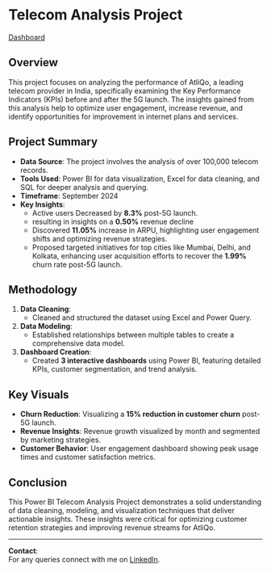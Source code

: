 # Telecom Analysis Project
[Dashboard](https://app.powerbi.com/reportEmbed?reportId=a8758af6-92e4-4e76-81d8-36e963b20f2b&autoAuth=true&ctid=975c8213-07b6-4c7f-b850-f683a488501b)
## Overview
This project focuses on analyzing the performance of AtliQo, a leading telecom provider in India, specifically examining the Key Performance Indicators (KPIs) before and after the 5G launch. The insights gained from this analysis help to optimize user engagement, increase revenue, and identify opportunities for improvement in internet plans and services.

## Project Summary
- **Data Source**: The project involves the analysis of over 100,000 telecom records.
- **Tools Used**: Power BI for data visualization, Excel for data cleaning, and SQL for deeper analysis and querying.
- **Timeframe**:  September 2024
- **Key Insights**:
  - Active users Decreased by **8.3%** post-5G launch.
  - resulting in insights on a **0.50%** revenue decline
  - Discovered **11.05%** increase in ARPU, highlighting user engagement shifts and optimizing revenue strategies.
  - Proposed targeted initiatives for top cities like Mumbai, Delhi, and Kolkata, enhancing user acquisition efforts to recover the **1.99%** churn rate post-5G launch.


## Methodology
1. **Data Cleaning**: 
   - Cleaned and structured the dataset using Excel and Power Query.
2. **Data Modeling**:
   - Established relationships between multiple tables to create a comprehensive data model.
3. **Dashboard Creation**:
   - Created **3 interactive dashboards** using Power BI, featuring detailed KPIs, customer segmentation, and trend analysis.

## Key Visuals
- **Churn Reduction**: Visualizing a **15% reduction in customer churn** post-5G launch.
- **Revenue Insights**: Revenue growth visualized by month and segmented by marketing strategies.
- **Customer Behavior**: User engagement dashboard showing peak usage times and customer satisfaction metrics.



## Conclusion
This Power BI Telecom Analysis Project demonstrates a solid understanding of data cleaning, modeling, and visualization techniques that deliver actionable insights. These insights were critical for optimizing customer retention strategies and improving revenue streams for AtliQo.





---

**Contact**:  
For any queries connect with me on [LinkedIn](https://www.linkedin.com/in/rinith-reddy-86822a301/).

